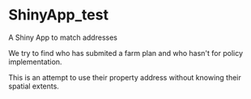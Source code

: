 # ShinyApp_test
A Shiny App to match addresses

We try to find who has submited a farm plan and who hasn't for policy implementation.

This is an attempt to use their property address without knowing their spatial extents.
